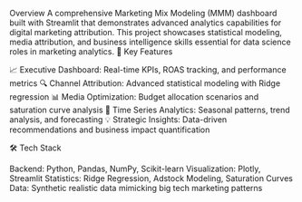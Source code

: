 Overview
A comprehensive Marketing Mix Modeling (MMM) dashboard built with Streamlit that demonstrates advanced analytics capabilities for digital marketing attribution. This project showcases statistical modeling, media attribution, and business intelligence skills essential for data science roles in marketing analytics.
🎯 Key Features

📈 Executive Dashboard: Real-time KPIs, ROAS tracking, and performance metrics
🔍 Channel Attribution: Advanced statistical modeling with Ridge regression
📊 Media Optimization: Budget allocation scenarios and saturation curve analysis
📅 Time Series Analytics: Seasonal patterns, trend analysis, and forecasting
💡 Strategic Insights: Data-driven recommendations and business impact quantification

🛠️ Tech Stack

Backend: Python, Pandas, NumPy, Scikit-learn
Visualization: Plotly, Streamlit
Statistics: Ridge Regression, Adstock Modeling, Saturation Curves
Data: Synthetic realistic data mimicking big tech marketing patterns
